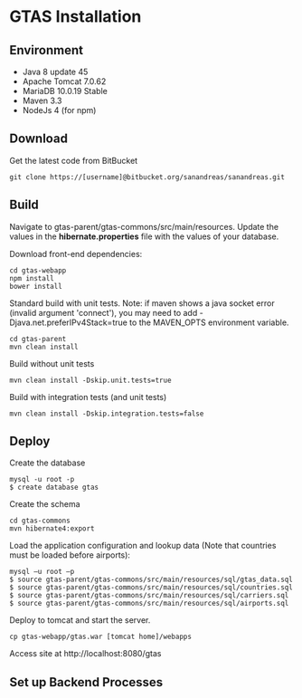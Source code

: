 # GTAS Installation

## Environment
* Java 8 update 45
* Apache Tomcat 7.0.62
* MariaDB 10.0.19 Stable
* Maven 3.3
* NodeJs 4 (for npm)

## Download

Get the latest code from BitBucket

```
git clone https://[username]@bitbucket.org/sanandreas/sanandreas.git
```

## Build

Navigate to gtas-parent/gtas-commons/src/main/resources. Update the values in the **hibernate.properties** file with the values of your database.

Download front-end dependencies:

```
cd gtas-webapp
npm install  
bower install
```

Standard build with unit tests. Note: if maven shows a java socket error (invalid argument 'connect'), you may need to add -Djava.net.preferIPv4Stack=true to the MAVEN_OPTS environment variable.

```
cd gtas-parent
mvn clean install
```

Build without unit tests

```
mvn clean install -Dskip.unit.tests=true
```

Build with integration tests (and unit tests)

```
mvn clean install -Dskip.integration.tests=false
```

## Deploy

Create the database 

```
mysql -u root -p
$ create database gtas
```

Create the schema

```
cd gtas-commons
mvn hibernate4:export
```

Load the application configuration and lookup data (Note that countries must be loaded before airports):


```
mysql –u root –p
$ source gtas-parent/gtas-commons/src/main/resources/sql/gtas_data.sql
$ source gtas-parent/gtas-commons/src/main/resources/sql/countries.sql
$ source gtas-parent/gtas-commons/src/main/resources/sql/carriers.sql
$ source gtas-parent/gtas-commons/src/main/resources/sql/airports.sql
```

Deploy to tomcat and start the server.

```
cp gtas-webapp/gtas.war [tomcat home]/webapps
```

Access site at http://localhost:8080/gtas

## Set up Backend Processes


